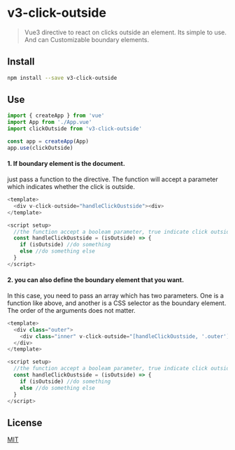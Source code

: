 
# v3-click-outside

> Vue3 directive to react on clicks outside an element. Its simple to use. And can Customizable boundary elements.

## Install

```bash
npm install --save v3-click-outside
```


## Use

```js
import { createApp } from 'vue'
import App from './App.vue'
import clickOutside from 'v3-click-outside'

const app = createApp(App)
app.use(clickOutside)
```

#### 1. If boundary element is the document.
just pass a function to the directive. The function will accept a parameter which indicates whether the click is outside.

```js
<template>
  <div v-click-outside="handleClickOustside"><div>
</template>

<script setup>
  //the function accept a booleam parameter, true indicate click outside
  const handleClickOustside = (isOutside) => {
    if (isOutside) //do something
    else //do something else
  }
</script>
```

#### 2. you can also define the boundary element that you want.
In this case, you need to pass an array which has two parameters. One is a function like above, and another is a CSS selector as the boundary element. The order of the arguments does not matter.

```js
<template>
  <div class="outer">
    <div class="inner" v-click-outside="[handleClickOustside, '.outer']"></div>
  </div>
</template>

<script setup>
  //the function accept a booleam parameter, true indicate click outside
  const handleClickOustside = (isOutside) => {
    if (isOutside) //do something
    else //do something else
  }
</script>
```


## License

[MIT](http://opensource.org/licenses/MIT)
